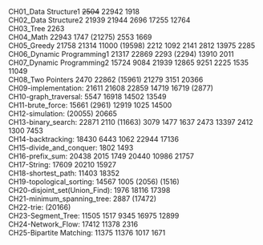 CH01_Data Structure1 ~~2504~~ 22942 1918 <br>
CH02_Data Structure2 21939 21944 2696 17255 12764 <br>
CH03_Tree 2263 <br>
CH04_Math 22943 1747 (21275) 2553 1669 <br>
CH05_Greedy 21758 21314 11000 (19598) 2212 1092 2141 2812 13975 2285 <br>
CH06_Dynamic Programming1 21317 22869 2293 (2294) 13910 2011 <br>
CH07_Dynamic Programming2 15724 9084 21939 12865 9251 2225 1535 11049 <br>
CH08_Two Pointers 2470 22862 (15961) 21279 3151 20366 <br>
CH09-implementation: 21611 21608 22859 14719 16719 (2877) <br>
CH10-graph_traversal: 5547 16918 14502 13549 <br>
CH11-brute_force: 15661 (2961) 12919 1025 14500 <br>
CH12-simulation: (20055) 20665 <br>
CH13-binary_search: 22871 2110 (11663) 3079 1477 1637 2473 13397 2412 1300 7453 <br>
CH14-backtracking: 18430 6443 1062 22944 17136 <br>
CH15-divide_and_conquer: 1802 1493 <br>
CH16-prefix_sum: 20438 2015 1749 20440 10986 21757 <br>
CH17-String: 17609 20210 15927 <br>
CH18-shortest_path: 11403 18352 <br>
CH19-topological_sorting: 14567 1005 (2056) (1516) <br>
CH20-disjoint_set(Union_Find): 1976 18116 17398 <br>
CH21-minimum_spanning_tree: 2887 (17472) <br>
CH22-trie: (20166) <br>
CH23-Segment_Tree: 11505 1517 9345 16975 12899 <br>
CH24-Network_Flow: 17412 11378 2316 <br>
CH25-Bipartite Matching: 11375 11376 1017 1671 <br>


